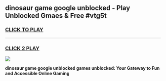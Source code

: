
## dinosaur game google unblocked - Play Unblocked Gmaes & Free #vtg5t
<h3>
<a href="https://news.freeplayer.one?title=dinosaur_game_google_unblocked&ref=03M">CLICK TO PLAY</a></h3>
<hr>

<h3>
<a href="https://news.freeplayer.one?title=dinosaur_game_google_unblocked&ref=03M">CLICK 2 PLAY</a>
  
</h3>

<a href="https://news.freeplayer.one?title=dinosaur_game_google_unblocked&ref=03M"><img src="https://clearcache.store/games.png"></a>


**dinosaur game google unblocked games unblocked: Your Gateway to Fun and Accessible Online Gaming**
